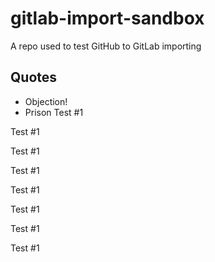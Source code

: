 # gitlab-import-sandbox
A repo used to test GitHub to GitLab importing

## Quotes

* Objection!
* Prison
Test #1

Test #1

Test #1

Test #1

Test #1

Test #1

Test #1

Test #1

